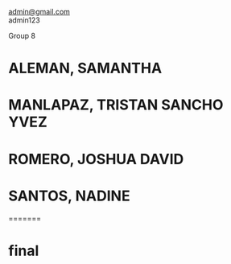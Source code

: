 admin@gmail.com  
admin123

Group 8
# ALEMAN, SAMANTHA
# MANLAPAZ, TRISTAN SANCHO YVEZ
# ROMERO, JOSHUA DAVID
# SANTOS, NADINE
=======
# final

